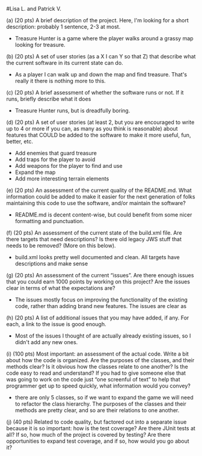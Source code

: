 #Lisa L. and Patrick V.

(a) (20 pts) A brief description of the project. Here, I'm looking for a short description: probably 1 sentence, 2-3 at most.
* Treasure Hunter is a game where the player walks around a grassy map looking for treasure.

(b) (20 pts) A set of user stories (as a X I can Y so that Z) that describe what the current software in its current state can do.
* As a player I can walk up and down the map and find treasure. That's really it there is nothing more to this.

(c) (20 pts) A brief assessment of whether the software runs or not. If it runs, briefly describe what it does
* Treasure Hunter runs, but is dreadfully boring.

(d) (20 pts) A set of user stories (at least 2, but you are encouraged to write up to 4 or more if you can, as many as you think is reasonable) about features that COULD be added to the software to make it more useful, fun, better, etc.
* Add enemies that guard treasure
* Add traps for the player to avoid
* Add weapons for the player to find and use 
* Expand the map
* Add more interesting terrain elements

(e) (20 pts) An assessment of the current quality of the README.md. What information could be added to make it easier for the next generation of folks maintaining this code to use the software, and/or maintain the software?
* README.md is decent content-wise, but could benefit from some nicer formatting and punctuation.

(f) (20 pts) An assessment of the current state of the build.xml file. Are there targets that need descriptions? Is there old legacy JWS stuff that needs to be removed? (More on this below).
* build.xml looks pretty well documented and clean. All targets have descriptions and make sense

(g) (20 pts) An assessment of the current “issues”. Are there enough issues that you could earn 1000 points by working on this project? Are the issues clear in terms of what the expectations are?
* The issues mostly focus on improving the functionality of the existing code, rather than adding brand new features. The issues are clear as 

(h) (20 pts) A list of additional issues that you may have added, if any. For each, a link to the issue is good enough.
* Most of the issues I thought of are actually already existing issues, so I didn't add any new ones.

(i) (100 pts) Most important: an assessment of the actual code. Write a bit about how the code is organized. Are the purposes of the classes, and their methods clear? Is it obvious how the classes relate to one another? Is the code easy to read and understand? If you had to give someone else that was going to work on the code just “one screenful of text” to help that programmer get up to speed quickly, what information would you convey?
* there are only 5 classes, so if we want to expand the game we will need to refactor the class hierarchy. The purposes of the classes and their methods are pretty clear, and so are their relations to one another. 

(j) (40 pts) Related to code quality, but factored out into a separate issue because it is so important: how is the test coverage? Are there JUnit tests at all? If so, how much of the project is covered by testing? Are there opportunities to expand test coverage, and if so, how would you go about it?

